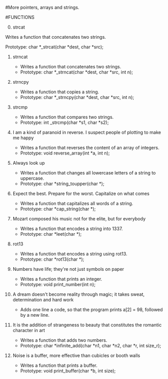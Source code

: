 #More pointers, arrays and strings.

#FUNCTIONS

0. strcat

Writes a function that concatenates two strings.

Prototype: char *_strcat(char *dest, char *src);

1. strncat

	* Writes a function that concatenates two strings.
	* Prototype: char *_strncat(char *dest, char *src, int n);

2. strncpy

	* Writes a function that copies a string.
	* Prototype: char *_strncpy(char *dest, char *src, int n);

3. strcmp

	* Writes a function that compares two strings.
	* Prototype: int _strcmp(char *s1, char *s2);

4. I am a kind of paranoid in reverse. I suspect people of plotting to make me happy

	* Writes a function that reverses the content of an array of integers.
	* Prototype: void reverse_array(int *a, int n);

5. Always look up

	* Writes a function that changes all lowercase letters of a string to uppercase.
	* Prototype: char *string_toupper(char *);

6. Expect the best. Prepare for the worst. Capitalize on what comes

	* Writes a function that capitalizes all words of a string.
	* Prototype: char *cap_string(char *);

7. Mozart composed his music not for the elite, but for everybody

	* Writes a function that encodes a string into 1337.
	* Prototype: char *leet(char *);

8. rot13

	* Writes a function that encodes a string using rot13.
	* Prototype: char *rot13(char *);

9. Numbers have life; they're not just symbols on paper

	* Writes a function that prints an integer.
	* Prototype: void print_number(int n);

10. A dream doesn't become reality through magic; it takes sweat, determination and hard work

	* Adds one line a code, so that the program prints a[2] = 98, followed by a new line.

11. It is the addition of strangeness to beauty that constitutes the romantic character in art

	* Writes a function that adds two numbers.
	* Prototype: char *infinite_add(char *n1, char *n2, char *r, int size_r);	

12. Noise is a buffer, more effective than cubicles or booth walls

	* Writes a function that prints a buffer.
	* Prototype: void print_buffer(char *b, int size);
